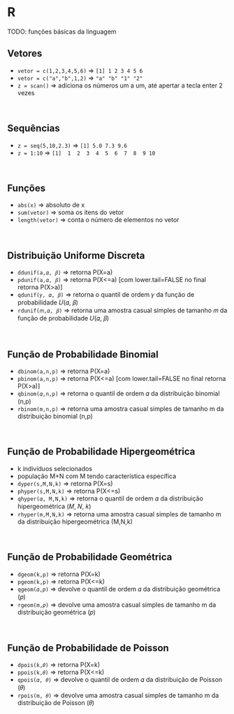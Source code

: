 # R

TODO: funções básicas da linguagem

## Vetores
- ` vetor = c(1,2,3,4,5,6) ` => ` [1] 1 2 3 4 5 6 `
- ` vetor = c("a","b",1,2) ` => ` "a" "b" "1" "2" `
- ` z = scan() ` => adiciona os números um a um, até apertar a tecla enter 2 vezes

<br>

## Sequências
- ` z = seq(5,10,2.3) ` => ` [1] 5.0 7.3 9.6 `
- ` z = 1:10 ` => ` [1]  1  2  3  4  5  6  7  8  9 10 `

<br>

## Funções
- ` abs(x) ` => absoluto de x
- ` sum(vetor) ` => soma os itens do vetor
- ` length(vetor) ` => conta o número de elementos no vetor

<br>

## Distribuição Uniforme Discreta
- ` ddunif(a,𝛼, 𝛽) ` => retorna P(X=a)
- ` pdunif(a,𝛼, 𝛽) ` => retorna P(X<=a) [com lower.tail=FALSE no final retorna P(X>a)]
- ` qdunif(𝛾, 𝛼, 𝛽) ` => retorna o quantil de ordem 𝛾 da função de probabilidade 𝑈(𝛼, 𝛽)
- ` rdunif(𝑚,𝛼, 𝛽) ` => retorna uma amostra casual simples de tamanho 𝑚 da função de probabilidade 𝑈(𝛼, 𝛽)

<br>

## Função de Probabilidade Binomial
- ` dbinom(a,n,p) ` => retorna P(X=a)
- ` pbinom(a,n,p) ` => retorna P(X<=a) [com lower.tail=FALSE no final retorna P(X>a)]
- ` qbinom(𝛼,n,p) ` => retorna o quantil de ordem 𝛼 da distribuição binomial (n,p)
- ` rbinom(m,n,p) ` => retorna uma amostra casual simples de tamanho m da distribuição binomial (n,p)

<br>

## Função de Probabilidade Hipergeométrica
- k indivíduos selecionados
- população M+N com M tendo característica específica
- ` dyper(s,M,N,k) ` => retorna P(X=s)
- ` phyper(s,M,N,k) ` => retorna P(X<=s)
- ` qhyper(𝛼, M,N,k) ` => retorna o quantil de ordem 𝛼 da distribuição hipergeométrica (𝑀, 𝑁, 𝑘)
- ` rhyper(m,M,N,k) ` => retorna uma amostra casual simples de tamanho m da distribuição hipergeométrica (M,N,k)

<br>

## Função de Probabilidade Geométrica
- ` dgeom(k,p) ` => retorna P(X=k)
- ` pgeom(k,p) ` => retorna P(X<=k)
- ` qgeom(𝛼,𝑝) ` => devolve o quantil de ordem 𝛼 da distribuição geométrica (𝑝)
- ` rgeom(m,𝑝) ` => devolve uma amostra casual simples de tamanho m da distribuição geométrica (𝑝)

<br>

## Função de Probabilidade de Poisson
- ` dpois(k,𝜃) ` => retorna P(X=k)
- ` ppois(k,𝜃) ` => retorna P(X<=k)
- ` qpois(𝛼, 𝜃) ` => devolve o quantil de ordem 𝛼 da distribuição de Poisson (𝜃)
- ` rpois(m, 𝜃) ` => devolve uma amostra casual simples de tamanho m da distribuição de Poisson (𝜃)

